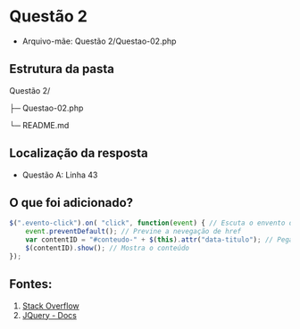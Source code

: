 # Questão 2

- Arquivo-mãe: Questão 2/Questao-02.php

## Estrutura da pasta
Questão 2/

├─ Questao-02.php

└─ README.md

## Localização da resposta
- Questão A: Linha 43

## O que foi adicionado?
```javascript
$(".evento-click").on( "click", function(event) { // Escuta o envento de clicar no elemento
    event.preventDefault(); // Previne a nevegação de href
    var contentID = "#conteudo-" + $(this).attr("data-titulo"); // Pega o ID do conteúdo a ser mostrado
    $(contentID).show(); // Mostra o conteúdo
});
```

## Fontes:
1. [Stack Overflow](https://pt.stackoverflow.com/questions/282609/pegar-id-do-elemento-clicado)
2. [JQuery - Docs](https://jquery.com/)
